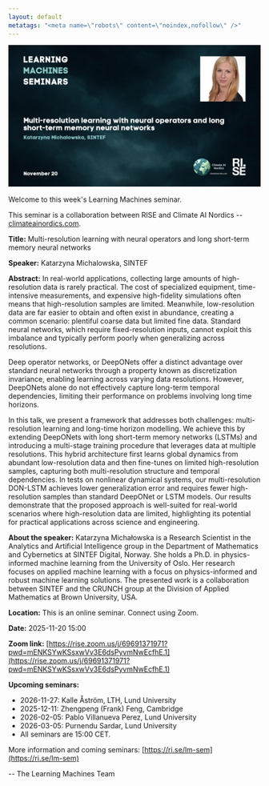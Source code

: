 ```yaml
---
layout: default
metatags: "<meta name=\"robots\" content=\"noindex,nofollow\" />"
---
```

<img src="/lm/2025-11-20-youtube-thumbnail-katarzyna-michalowska.jpg" />
 
Welcome to this week's Learning Machines seminar.

This seminar is a collaboration between RISE and Climate AI Nordics -- [climateainordics.com](https://climateainordics.com/).

**Title:** Multi-resolution learning with neural operators and long short-term memory neural networks

**Speaker:** Katarzyna Michalowska, SINTEF

**Abstract:** In real-world applications, collecting large amounts of high-resolution data is rarely practical. The cost of specialized equipment, time-intensive measurements, and expensive high-fidelity simulations often means that high-resolution samples are limited. Meanwhile, low-resolution data are far easier to obtain and often exist in abundance, creating a common scenario: plentiful coarse data but limited fine data. Standard neural networks, which require fixed-resolution inputs, cannot exploit this imbalance and typically perform poorly when generalizing across resolutions.

Deep operator networks, or DeepONets offer a distinct advantage over standard neural networks through a property known as discretization invariance, enabling learning across varying data resolutions. However, DeepONets alone do not effectively capture long-term temporal dependencies, limiting their performance on problems involving long time horizons.

In this talk, we present a framework that addresses both challenges: multi-resolution learning and long-time horizon modelling. We achieve this by extending DeepONets with long short-term memory networks (LSTMs) and introducing a multi-stage training procedure that leverages data at multiple resolutions. This hybrid architecture first learns global dynamics from abundant low-resolution data and then fine-tunes on limited high-resolution samples, capturing both multi-resolution structure and temporal dependencies. In tests on nonlinear dynamical systems, our multi-resolution DON-LSTM achieves lower generalization error and requires fewer high-resolution samples than standard DeepONet or LSTM models. Our results demonstrate that the proposed approach is well-suited for real-world scenarios where high-resolution data are limited, highlighting its potential for practical applications across science and engineering.

**About the speaker:** Katarzyna Michałowska is a Research Scientist in the Analytics and Artificial Intelligence group in the Department of Mathematics and Cybernetics at SINTEF Digital, Norway. She holds a Ph.D. in physics-informed machine learning from the University of Oslo. Her research focuses on applied machine learning with a focus on physics-informed and robust machine learning solutions. The presented work is a collaboration between SINTEF and the CRUNCH group at the Division of Applied Mathematics at Brown University, USA.

**Location:** This is an online seminar. Connect using Zoom.

**Date:** 2025-11-20 15:00

**Zoom link:** [https://rise.zoom.us/j/69691371971?pwd=mENKSYwKSsxwVv3E6dsPyvmNwEcfhE.1](https://rise.zoom.us/j/69691371971?pwd=mENKSYwKSsxwVv3E6dsPyvmNwEcfhE.1)

**Upcoming seminars:**

* 2026-11-27: Kalle Åström, LTH, Lund University
* 2025-12-11: Zhengpeng (Frank) Feng, Cambridge
* 2026-02-05: Pablo Villanueva Perez, Lund University
* 2026-03-05: Purnendu Sardar, Lund University
* All seminars are 15:00 CET.

More information and coming seminars: [https://ri.se/lm-sem](https://ri.se/lm-sem)

-- The Learning Machines Team

